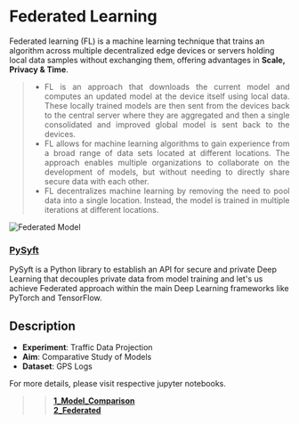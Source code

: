 # Federated Learning
Federated learning (FL) is a machine learning technique that trains an algorithm across multiple decentralized edge devices or servers holding local data samples without exchanging them, offering advantages in **Scale, Privacy & Time**.

<div style="text-align: justify">

> - FL is an approach that downloads the current model and computes an updated model at the device itself using local data. These locally trained models are then sent from the devices back to the central server where they are aggregated and then a single consolidated and improved global model is sent back to the devices.
> - FL allows for machine learning algorithms to gain experience from a broad range of data sets located at different locations. The approach enables multiple organizations to collaborate on the development of models, but without needing to directly share secure data with each other.
> - FL decentralizes machine learning by removing the need to pool data into a single location. Instead, the model is trained in multiple iterations at different locations.

</div>

![Federated Model](https://blog.ml.cmu.edu/wp-content/uploads/2019/11/Screen-Shot-2019-11-12-at-10.41.38-AM-970x377.png)

### **[PySyft](https://github.com/OpenMined/PySyft)** 
PySyft is a Python library to establish an API for secure and private Deep Learning that decouples private data from model training and let's us achieve Federated approach within the main Deep Learning frameworks like PyTorch and TensorFlow.

## Description
- **Experiment**: Traffic Data Projection
- **Aim**: Comparative Study of Models
- **Dataset**: GPS Logs

For more details, please visit respective jupyter notebooks.
> > **[1_Model_Comparison](1_Model_Comparison)** <br>
> > **[2_Federated](2_Federated)**

